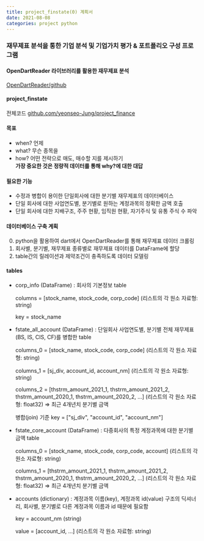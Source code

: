 ```yaml
---
title: project_finstate(0) 계획서 
date: 2021-08-08
categories: project python 
---
```


### 재무제표 분석을 통한 기업 분석 및 기업가치 평가 & 포트폴리오 구성 프로그램

#### OpenDartReader 라이브러리를 활용한 재무제표 분석  
[OpenDartReader/github](https://github.com/FinanceData/OpenDartReader)  
  
#### project_finstate
전체코드 [github.com/yeonseo-Jung/project_finance](https://github.com/yeonseo-Jung/project_finance/blob/aca4af282fedc2452e5f95f44f3d58ab07d4f09a/finstate.py)  

#### 목표
* when? 언제 
* what? 무슨 종목을  
* how? 어떤 전략으로 매도, 매수할 지를 제시하기  
**가장 중요한 것은 정량적 데이터를 통해 why?에 대한 대답**

#### 필요한 기능

* 수정과 병합이 용이한 단일회사에 대한 분기별 재무제표의 데이터베이스
* 단일 회사에 대한 사업연도별, 분기별로 원하는 계정과목의 정확한 금액 호출
* 단일 회사에 대한 지배구조, 주주 현황, 임직원 현황,  자기주식 및 유통 주식 수 파악

#### 데이터베이스 구축 계획
0. python을 활용하여 dart에서 OpenDartReader를 통해 재무제표 데이터 크롤링
1. 회사별, 분기별, 재무제표 종류별로 재무제표 데이터를 DataFrame에 할당
2. table간의 릴레이션과 제약조건이 충족하도록 데이터 모델링 

#### tables 
  
* corp_info (DataFrame) : 회사의 기본정보 table  

    columns = [stock_name, stock_code, corp_code] (리스트의 각 원소 자료형: string)

    key = stock_name

* fstate_all_account (DataFrame) : 단일회사 사업연도별, 분기별 전체 재무제표(BS, IS, CIS, CF)를 병합한 table  

    columns_0 = [stock_name, stock_code, corp_code] (리스트의 각 원소 자료형: string)

    columns_1 = [sj_div, account_id, account_nm] (리스트의 각 원소 자료형: string)

    columns_2 = [thstrm_amount_2021_1, thstrm_amount_2021_2, thstrm_amount_2020_1, thstrm_amount_2020_2, ...] (리스트의 각 원소 자료형: float32) ⇒ 최근 4개년치 분기별 금액

    병합(join) 기준 key = ["sj_div", "account_id", "account_nm"]
  
* fstate_core_account (DataFrame) : 다중회사의 특정 계정과목에 대한 분기별 금액 table  

    columns_0 = [stock_name, stock_code, corp_code, account] (리스트의 각 원소 자료형: string)

    columns_1 = [thstrm_amount_2021_1, thstrm_amount_2021_2, thstrm_amount_2020_1, thstrm_amount_2020_2, ...] (리스트의 각 원소 자료형: float32) ⇒ 최근 4개년치 분기별 금액  
      
* accounts (dictionary) : 계정과목 이름(key), 계정과목 id(value) 구조의 딕셔너리, 회사별, 분기별로 다른 계정과목 이름과 id 때문에 필요함  

    key = account_nm (string)  

    value = [account_id, ...] (리스트의 각 원소 자료형: string)

